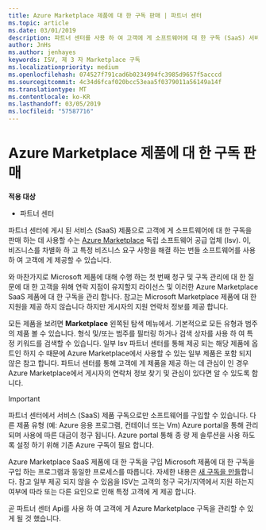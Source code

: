 ```yaml
---
title: Azure Marketplace 제품에 대 한 구독 판매 | 파트너 센터
ms.topic: article
ms.date: 03/01/2019
description: 파트너 센터를 사용 하 여 고객에 게 소프트웨어에 대 한 구독 (SaaS) 서비스로 판매 독립 소프트웨어 공급 업체 (Isv)에서 Azure Marketplace에 제품 게시 합니다.
author: JnHs
ms.author: jenhayes
keywords: ISV, 제 3 자 Marketplace 구독
ms.localizationpriority: medium
ms.openlocfilehash: 074527f791cad6b0234994fc3985d9657f5acccd
ms.sourcegitcommit: 4c34d6fcaf020bcc53eaa5f0379011a56149a14f
ms.translationtype: MT
ms.contentlocale: ko-KR
ms.lasthandoff: 03/05/2019
ms.locfileid: "57587716"
---
```

# <a name="sell-subscriptions-to-azure-marketplace-products"></a>Azure Marketplace 제품에 대 한 구독 판매

**적용 대상**

-  파트너 센터


파트너 센터에 게시 된 서비스 (SaaS) 제품으로 고객에 게 소프트웨어에 대 한 구독을 판매 하는 데 사용할 수는 [Azure Marketplace](https://azuremarketplace.microsoft.com/marketplace) 독립 소프트웨어 공급 업체 (Isv). 이, 비즈니스를 차별화 하 고 특정 비즈니스 요구 사항을 해결 하는 번들 소프트웨어를 사용 하 여 고객에 게 제공할 수 있습니다. 

와 마찬가지로 Microsoft 제품에 대해 수행 하는 첫 번째 청구 및 구독 관리에 대 한 질문에 대 한 고객을 위해 연락 지점이 유지할지 라이선스 및 이러한 Azure Marketplace SaaS 제품에 대 한 구독을 관리 합니다. 참고는 Microsoft Marketplace 제품에 대 한 지원을 제공 하지 않습니다 하지만 게시자의 지원 연락처 정보를 제공 합니다.

모든 제품을 보려면 **Marketplace** 왼쪽된 탐색 메뉴에서. 기본적으로 모든 유형과 범주의 제품 볼 수 있습니다. 형식 및/또는 범주를 필터링 하거나 검색 상자를 사용 하 여 특정 키워드를 검색할 수 있습니다. 일부 Isv 파트너 센터를 통해 제공 되는 해당 제품에 옵트인 하지 수 때문에 Azure Marketplace에서 사용할 수 있는 일부 제품은 포함 되지 않은 참고 합니다. 파트너 센터를 통해 고객에 게 제품을 제공 하는 데 관심이 인 경우 Azure Marketplace에서 게시자의 연락처 정보 찾기 및 관심이 있다면 알 수 있도록 합니다.

> [!IMPORTANT]
> 파트너 센터에서 서비스 (SaaS) 제품 구독으로만 소프트웨어를 구입할 수 있습니다. 다른 제품 유형 (예: Azure 응용 프로그램, 컨테이너 또는 Vm) Azure portal을 통해 관리 되며 사용에 따른 대금이 청구 됩니다. Azure portal 통해 종 량 제 솔루션을 사용 하도록 설정 하기 위해 기존 Azure 구독이 필요 합니다.

Azure Marketplace SaaS 제품에 대 한 구독을 구입 Microsoft 제품에 대 한 구독을 구입 하는 프로그램과 동일한 프로세스를 따릅니다. 자세한 내용은 [새 구독을 만들](create-a-new-subscription.md)합니다. 참고 일부 제공 되지 않을 수 있음을 ISV는 고객의 청구 국가/지역에서 지원 하는지 여부에 따라 또는 다른 요인으로 인해 특정 고객에 게 제공 합니다.

곧 파트너 센터 Api를 사용 하 여 고객에 게 Azure Marketplace 구독을 관리할 수 있게 될 것 했습니다. 

